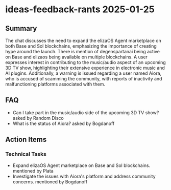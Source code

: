 # ideas-feedback-rants 2025-01-25

## Summary
The chat discusses the need to expand the elizaOS Agent marketplace on both Base and Sol blockchains, emphasizing the importance of creating hype around the launch. There is mention of degenspartanai being active on Base and elizaos being available on multiple blockchains. A user expresses interest in contributing to the music/audio aspect of an upcoming 3D TV show, highlighting their extensive experience in electronic music and AI plugins. Additionally, a warning is issued regarding a user named Aiora, who is accused of scamming the community, with reports of inactivity and malfunctioning platforms associated with them.

## FAQ
- Can I take part in the music/audio side of the upcoming 3D TV show? asked by Random Disco
- What is the status of Aiora? asked by Bogdanoff

## Action Items

### Technical Tasks
- Expand elizaOS Agent marketplace on Base and Sol blockchains. mentioned by Plata
- Investigate the issues with Aiora's platform and address community concerns. mentioned by Bogdanoff